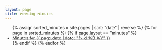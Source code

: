 ```yaml
---
layout: page
title: Meeting Minutes
---
```


<ul>
  {% assign sorted_minutes = site.pages | sort: "date" | reverse %}
  {% for page in sorted_minutes %}
    {% if page.layout == "minutes" %}
      <li>
        <a href="{{ page.url }}">Minutes for {{ page.date | date: "%-d %B %Y" }}</a>
      </li>
    {% endif %}
  {% endfor %}
</ul>
